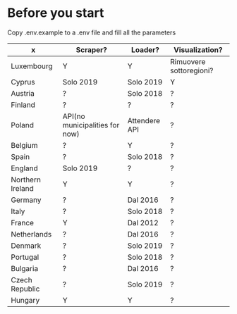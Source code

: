 # Before you start
Copy .env.example to a .env file and fill all the parameters


 x| Scraper? | Loader? | Visualization?
--|----------| --------|---------------
Luxembourg | Y | Y | Rimuovere sottoregioni?
Cyprus | Solo 2019 | Solo 2019 | Y
Austria | ? | Solo 2018 | ?
Finland | ? | ? | ?
Poland | API(no municipalities for now) | Attendere API | ?
Belgium | ? | Y | ?
Spain | ? | Solo 2018 | ?
England | Solo 2019 | ? | ?
Northern Ireland | Y | Y | ?
Germany | ? | Dal 2016 | ?
Italy | ? | Solo 2018 | ?
France | Y | Dal 2012 | ?
Netherlands | ? | Dal 2016 | ?
Denmark | ? | Solo 2019 | ?
Portugal | ? | Solo 2018 | ?
Bulgaria | ? | Dal 2016 | ?
Czech Republic | ? | Solo 2019| ?
Hungary | Y | Y | ?

